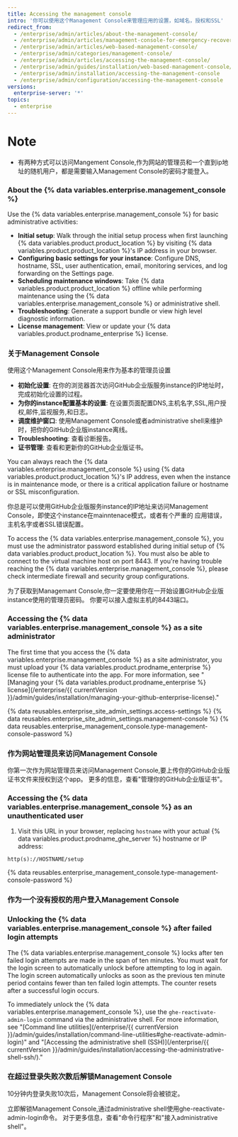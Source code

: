 ```yaml
---
title: Accessing the management console
intro: '你可以使用这个Management Console来管理应用的设置，如域名，授权和SSL'
redirect_from:
  - /enterprise/admin/articles/about-the-management-console/
  - /enterprise/admin/articles/management-console-for-emergency-recovery/
  - /enterprise/admin/articles/web-based-management-console/
  - /enterprise/admin/categories/management-console/
  - /enterprise/admin/articles/accessing-the-management-console/
  - /enterprise/admin/guides/installation/web-based-management-console/
  - /enterprise/admin/installation/accessing-the-management-console
  - /enterprise/admin/configuration/accessing-the-management-console
versions:
  enterprise-server: '*'
topics:
  - enterprise
---
```


# Note

* 有两种方式可以访问Mangement Console,作为网站的管理员和一个直到ip地址的随机用户，都是需要输入Management Console的密码才能登入。

### About the {% data variables.enterprise.management_console %}

Use the {% data variables.enterprise.management_console %} for basic administrative activities:
- **Initial setup**: Walk through the initial setup process when first launching {% data variables.product.product_location %} by visiting {% data variables.product.product_location %}'s IP address in your browser.
- **Configuring basic settings for your instance**: Configure DNS, hostname, SSL, user authentication, email, monitoring services, and log forwarding on the Settings page.
- **Scheduling maintenance windows**: Take {% data variables.product.product_location %} offline while performing maintenance using the {% data variables.enterprise.management_console %} or administrative shell.
- **Troubleshooting**: Generate a support bundle or view high level diagnostic information.
- **License management**: View or update your {% data variables.product.prodname_enterprise %} license.

### 关于Management Console

使用这个Management Console用来作为基本的管理员设置
- **初始化设置**: 在你的浏览器首次访问GitHub企业版服务instance的IP地址时，完成初始化设置的过程。
- **为你的instance配置基本的设置**: 在设置页面配置DNS,主机名字,SSL,用户授权,邮件,监视服务,和日志。
- **调度维护窗口**: 使用Management Console或者administrative shell来维护时，把你的GitHub企业版instance离线。
- **Troubleshooting**: 查看诊断报告。
- **证书管理**: 查看和更新你的GitHub企业版证书。

You can always reach the {% data variables.enterprise.management_console %} using {% data variables.product.product_location %}'s IP address, even when the instance is in maintenance mode, or there is a critical application failure or hostname or SSL misconfiguration.

你总是可以使用GitHub企业版服务instance的IP地址来访问Management Console，即使这个instance在mainntenace模式，或者有个严重的
应用错误，主机名字或者SSL错误配置。

To access the {% data variables.enterprise.management_console %}, you must use the administrator password established during initial setup of {% data variables.product.product_location %}. You must also be able to connect to the virtual machine host on port 8443. If you're having trouble reaching the {% data variables.enterprise.management_console %}, please check intermediate firewall and security group configurations.

为了获取到Managemant Console,你一定要使用你在一开始设置GitHub企业版instance使用的管理员密码。
你要可以接入虚拟主机的8443端口。

### Accessing the {% data variables.enterprise.management_console %} as a site administrator

The first time that you access the {% data variables.enterprise.management_console %} as a site administrator, you must upload your {% data variables.product.prodname_enterprise %} license file to authenticate into the app. For more information, see "[Managing your {% data variables.product.prodname_enterprise %} license](/enterprise/{{ currentVersion }}/admin/guides/installation/managing-your-github-enterprise-license)."

{% data reusables.enterprise_site_admin_settings.access-settings %}
{% data reusables.enterprise_site_admin_settings.management-console %}
{% data reusables.enterprise_management_console.type-management-console-password %}

### 作为网站管理员来访问Management Console

你第一次作为网站管理员来访问Management Console,要上传你的GitHub企业版证书文件来授权到这个app。
更多的信息，查看"管理你的GitHub企业版证书"。

### Accessing the {% data variables.enterprise.management_console %} as an unauthenticated user

1. Visit this URL in your browser, replacing `hostname` with your actual {% data variables.product.prodname_ghe_server %} hostname or IP address:
  ```shell
  http(s)://HOSTNAME/setup
  ```
{% data reusables.enterprise_management_console.type-management-console-password %}

### 作为一个没有授权的用户登入Management Console

### Unlocking the {% data variables.enterprise.management_console %} after failed login attempts

The {% data variables.enterprise.management_console %} locks after ten failed login attempts are made in the span of ten minutes. You must wait for the login screen to automatically unlock before attempting to log in again. The login screen automatically unlocks as soon as the previous ten minute period contains fewer than ten failed login attempts. The counter resets after a successful login occurs.

To immediately unlock the {% data variables.enterprise.management_console %}, use the `ghe-reactivate-admin-login` command via the administrative shell. For more information, see "[Command line utilities](/enterprise/{{ currentVersion }}/admin/guides/installation/command-line-utilities#ghe-reactivate-admin-login)" and "[Accessing the administrative shell (SSH)](/enterprise/{{ currentVersion }}/admin/guides/installation/accessing-the-administrative-shell-ssh/)."

### 在超过登录失败次数后解锁Management Console

10分钟内登录失败10次后，Management Console将会被锁定。

立即解锁Management Console,通过administrative shell使用ghe-reactivate-admin-login命令。
对于更多信息，查看"命令行程序"和"接入administrative shell"。
